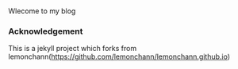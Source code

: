###
Wlecome to my blog

### Acknowledgement
This is a jekyll project which forks from lemonchann(https://github.com/lemonchann/lemonchann.github.io)
